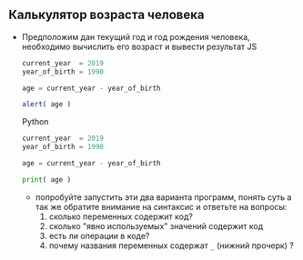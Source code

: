 ## Калькулятор возраста человека


* Предположим дан текущий год и год рождения человека, необходимо вычислить его возраст и вывести результат
    JS 

    ```javascript
    current_year  = 2019
    year_of_birth = 1990

    age = current_year - year_of_birth
    
    alert( age )
    ```  

    Python

    ```python
    current_year  = 2019
    year_of_birth = 1990

    age = current_year - year_of_birth

    print( age )
    ```  

    * попробуйте запустить эти два варианта программ, понять суть а так же обратите внимание на синтаксис и ответьте на вопросы:
      1. сколько переменных содержит код?
      2. сколько "явно используемых" значений содержит код
      3. есть ли операции в коде?
      4. почему  названия переменных содержат ```_``` (нижний прочерк) ?

